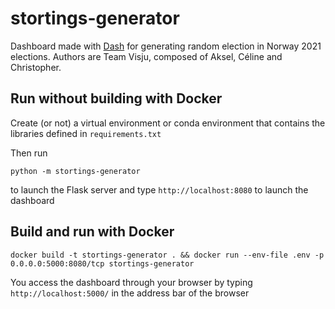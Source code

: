 # stortings-generator
Dashboard made with [Dash](https://plotly.com/dash/) for generating random election in Norway 2021 elections. Authors are Team Visju, composed of Aksel, Céline and Christopher.

## Run without building with Docker
Create (or not) a virtual environment or conda environment that contains the libraries defined in `requirements.txt`

Then run 
```
python -m stortings-generator
```
to launch the Flask server and type `http://localhost:8080` to launch the dashboard


## Build and run with Docker
```
docker build -t stortings-generator . && docker run --env-file .env -p 0.0.0.0:5000:8080/tcp stortings-generator
```

You access the dashboard through your browser by typing `http://localhost:5000/` in the address bar of the browser